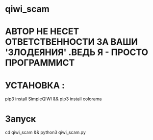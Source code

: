
# qiwi_scam

# АВТОР НЕ НЕСЕТ ОТВЕТСТВЕННОСТИ ЗА ВАШИ 'ЗЛОДЕЯНИЯ' .ВЕДЬ Я - ПРОСТО ПРОГРАММИСТ

# УСТАНОВКА :
pip3 install SimpleQIWI && pip3 install colorama

# Запуск
cd qiwi_scam && python3 qiwi_scam.py
